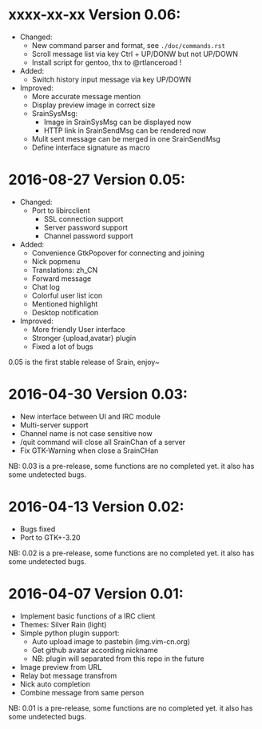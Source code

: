# xxxx-xx-xx Version 0.06:

- Changed:
    - New command parser and format, see `./doc/commands.rst`
    - Scroll message list via key Ctrl + UP/DONW but not UP/DOWN
    - Install script for gentoo, thx to @rtlanceroad !
- Added:
    - Switch history input message via key UP/DOWN
- Improved:
    - More accurate message mention
    - Display preview image in correct size
    - SrainSysMsg:
        - Image in SrainSysMsg can be displayed now
        - HTTP link in SrainSendMsg can be rendered now
    - Mulit sent message can be merged in one SrainSendMsg
    - Define interface signature as macro

# 2016-08-27 Version 0.05:

- Changed:
    - Port to libircclient
        - SSL connection support
        - Server password support
        - Channel password support
- Added:
    - Convenience GtkPopover for connecting and joining
    - Nick popmenu
    - Translations: zh_CN
    - Forward message
    - Chat log
    - Colorful user list icon
    - Mentioned highlight
    - Desktop notification
- Improved:
    - More friendly User interface
    - Stronger {upload,avatar} plugin
    - Fixed a lot of bugs

0.05 is the first stable release of Srain, enjoy~

# 2016-04-30 Version 0.03:

- New interface between UI and IRC module
- Multi-server support
- Channel name is not case sensitive now
- /quit command will close all SrainChan of a server
- Fix GTK-Warning when close a SrainCHan

NB: 0.03 is a pre-release, some functions are no completed yet.
it also has some undetected bugs.

# 2016-04-13 Version 0.02:

- Bugs fixed
- Port to GTK+-3.20

NB: 0.02 is a pre-release, some functions are no completed yet.
it also has some undetected bugs.

# 2016-04-07 Version 0.01:

- Implement basic functions of a IRC client
- Themes: Silver Rain (light)
- Simple python plugin support:
    - Auto upload image to pastebin (img.vim-cn.org)
    - Get github avatar according nickname
    - NB: plugin will separated from this repo in the future
- Image preview from URL
- Relay bot message transfrom
- Nick auto completion
- Combine message from same person

NB: 0.01 is a pre-release, some functions are no completed yet.
it also has some undetected bugs.
